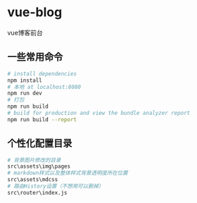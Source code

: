 # vue-blog

vue博客前台

## 一些常用命令

``` bash
# install dependencies
npm install
# 本地 at localhost:8080
npm run dev
# 打包
npm run build
# build for production and view the bundle analyzer report
npm run build --report
```

## 个性化配置目录

``` bash
# 背景图片修改的目录
src\assets\img\pages
# markdown样式以及整体样式背景透明度所在位置
src\assets\mdcss
# 路由History设置（不想用可以删掉）
src\router\index.js
```
